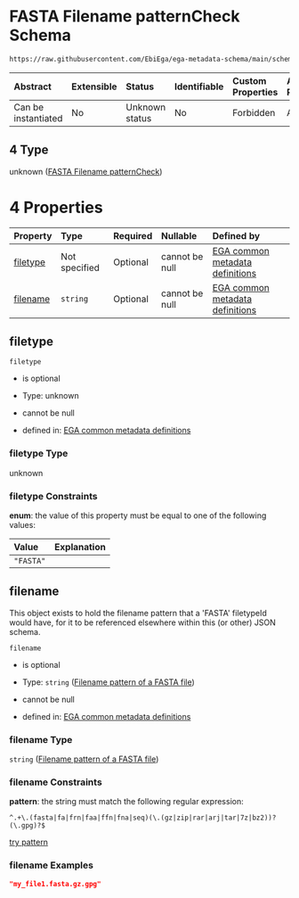 # FASTA Filename patternCheck Schema

```txt
https://raw.githubusercontent.com/EbiEga/ega-metadata-schema/main/schemas/EGA.common-definitions.json#/definitions/filenameFiletypePatternCheck/anyOf/4
```



| Abstract            | Extensible | Status         | Identifiable | Custom Properties | Additional Properties | Access Restrictions | Defined In                                                                                           |
| :------------------ | :--------- | :------------- | :----------- | :---------------- | :-------------------- | :------------------ | :--------------------------------------------------------------------------------------------------- |
| Can be instantiated | No         | Unknown status | No           | Forbidden         | Allowed               | none                | [EGA.common-definitions.json\*](../../../schemas/EGA.common-definitions.json "open original schema") |

## 4 Type

unknown ([FASTA Filename patternCheck](ega-12-definitions-check-filetype-checks-based-on-its-filename-anyof-fasta-filename-patterncheck.md))

# 4 Properties

| Property              | Type          | Required | Nullable       | Defined by                                                                                                                                                                                                                                                                                                                                                       |
| :-------------------- | :------------ | :------- | :------------- | :--------------------------------------------------------------------------------------------------------------------------------------------------------------------------------------------------------------------------------------------------------------------------------------------------------------------------------------------------------------- |
| [filetype](#filetype) | Not specified | Optional | cannot be null | [EGA common metadata definitions](ega-12-definitions-check-filetype-checks-based-on-its-filename-anyof-fasta-filename-patterncheck-properties-filetype.md "https://raw.githubusercontent.com/EbiEga/ega-metadata-schema/main/schemas/EGA.common-definitions.json#/definitions/filenameFiletypePatternCheck/anyOf/4/properties/filetype")                         |
| [filename](#filename) | `string`      | Optional | cannot be null | [EGA common metadata definitions](ega-12-definitions-check-filetype-checks-based-on-its-filename-anyof-fasta-filename-patterncheck-properties-filename-pattern-of-a-fasta-file.md "https://raw.githubusercontent.com/EbiEga/ega-metadata-schema/main/schemas/EGA.common-definitions.json#/definitions/filenameFiletypePatternCheck/anyOf/4/properties/filename") |

## filetype



`filetype`

*   is optional

*   Type: unknown

*   cannot be null

*   defined in: [EGA common metadata definitions](ega-12-definitions-check-filetype-checks-based-on-its-filename-anyof-fasta-filename-patterncheck-properties-filetype.md "https://raw.githubusercontent.com/EbiEga/ega-metadata-schema/main/schemas/EGA.common-definitions.json#/definitions/filenameFiletypePatternCheck/anyOf/4/properties/filetype")

### filetype Type

unknown

### filetype Constraints

**enum**: the value of this property must be equal to one of the following values:

| Value     | Explanation |
| :-------- | :---------- |
| `"FASTA"` |             |

## filename

This object exists to hold the filename pattern that a 'FASTA' filetypeId would have, for it to be referenced elsewhere within this (or other) JSON schema.

`filename`

*   is optional

*   Type: `string` ([Filename pattern of a FASTA file](ega-12-definitions-check-filetype-checks-based-on-its-filename-anyof-fasta-filename-patterncheck-properties-filename-pattern-of-a-fasta-file.md))

*   cannot be null

*   defined in: [EGA common metadata definitions](ega-12-definitions-check-filetype-checks-based-on-its-filename-anyof-fasta-filename-patterncheck-properties-filename-pattern-of-a-fasta-file.md "https://raw.githubusercontent.com/EbiEga/ega-metadata-schema/main/schemas/EGA.common-definitions.json#/definitions/filenameFiletypePatternCheck/anyOf/4/properties/filename")

### filename Type

`string` ([Filename pattern of a FASTA file](ega-12-definitions-check-filetype-checks-based-on-its-filename-anyof-fasta-filename-patterncheck-properties-filename-pattern-of-a-fasta-file.md))

### filename Constraints

**pattern**: the string must match the following regular expression:&#x20;

```regexp
^.+\.(fasta|fa|frn|faa|ffn|fna|seq)(\.(gz|zip|rar|arj|tar|7z|bz2))?(\.gpg)?$
```

[try pattern](https://regexr.com/?expression=%5E.%2B%5C.\(fasta%7Cfa%7Cfrn%7Cfaa%7Cffn%7Cfna%7Cseq\)\(%5C.\(gz%7Czip%7Crar%7Carj%7Ctar%7C7z%7Cbz2\)\)%3F\(%5C.gpg\)%3F%24 "try regular expression with regexr.com")

### filename Examples

```json
"my_file1.fasta.gz.gpg"
```
